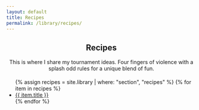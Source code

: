 ```yaml
---
layout: default
title: Recipes
permalink: /library/recipes/
---
```


<section class="deco-card">
  <span class="corner tl"></span><span class="corner tr"></span>
  <span class="corner bl"></span><span class="corner br"></span>
  <h2 class="invite-title" style="text-align:center;">Recipes</h2>
 <p style="text-align:center; max-width: 700px; margin: 0 auto 1.2rem;">
    This is where I share my tournament ideas. Four fingers of violence with a splash odd rules for a unique blend of fun.
  </p>
  <ul class="post-list">
    {% assign recipes = site.library | where: "section", "recipes" %}
    {% for item in recipes %}
      <li>
        <a class="post-link" href="{{ item.url | relative_url }}">
          <span class="post-title">{{ item.title }}</span>
        </a>
      </li>
    {% endfor %}
  </ul>
</section>
